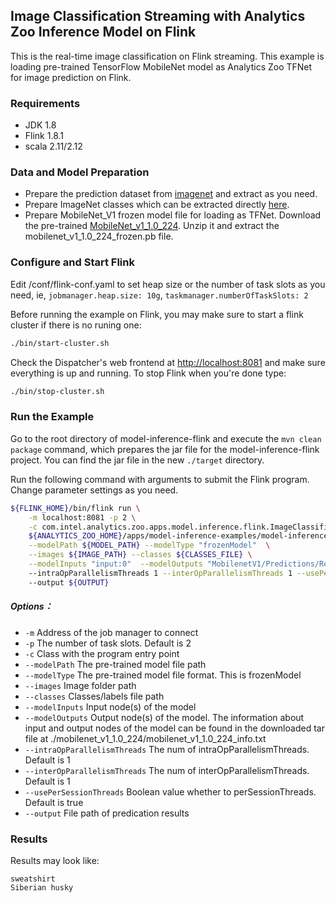 ## Image Classification Streaming with Analytics Zoo Inference Model on Flink
This is the real-time image classification on Flink streaming. This example is loading pre-trained TensorFlow MobileNet model as Analytics Zoo TFNet for image prediction on Flink. 

### Requirements

- JDK 1.8
- Flink 1.8.1
- scala 2.11/2.12

### Data and Model Preparation

- Prepare the prediction dataset from [imagenet](http://www.image-net.org/) and extract as you need.
- Prepare ImageNet classes which can be extracted directly [here](https://github.com/intel-analytics/analytics-zoo/blob/master/zoo/src/main/resources/imagenet_classname.txt).
- Prepare MobileNet_V1 frozen model file for loading as TFNet. Download the pre-trained [MobileNet_v1_1.0_224](http://download.tensorflow.org/models/mobilenet_v1_2018_02_22/mobilenet_v1_1.0_224.tgz). Unzip it and extract the mobilenet_v1_1.0_224_frozen.pb file.

### Configure and Start Flink

Edit /conf/flink-conf.yaml to set heap size or the number of task slots as you need, ie, `jobmanager.heap.size: 10g`, `taskmanager.numberOfTaskSlots: 2` 

Before running the example on Flink, you may make sure to start a flink cluster if there is no runing one:

```bash
./bin/start-cluster.sh
```

Check the Dispatcher's web frontend at [http://localhost:8081](http://localhost:8081/) and make sure everything is up and running. To stop Flink when you're done type:

```bash
./bin/stop-cluster.sh
```

### Run the Example
Go to the root directory of model-inference-flink and execute the `mvn clean package` command, which prepares the jar file for the model-inference-flink project. You can find the jar file in the new `./target` directory.

Run the following command with arguments to submit the Flink program. Change parameter settings as you need.

```bash
${FLINK_HOME}/bin/flink run \
    -m localhost:8081 -p 2 \
    -c com.intel.analytics.zoo.apps.model.inference.flink.ImageClassification.ImageClassificationStreaming  \
    ${ANALYTICS_ZOO_HOME}/apps/model-inference-examples/model-inference-flink/target/model-inference-flink-0.1.0-SNAPSHOT-jar-with-dependencies.jar  \
    --modelPath ${MODEL_PATH} --modelType "frozenModel"  \
    --images ${IMAGE_PATH} --classes ${CLASSES_FILE} \
    --modelInputs "input:0"  --modelOutputs "MobilenetV1/Predictions/Reshape_1:0"
    --intraOpParallelismThreads 1 --interOpParallelismThreads 1 --usePerSessionThreads true
    --output ${OUTPUT}
```
##### Options：

- `-m` Address of the job manager to connect
- `-p` The number of task slots. Default is 2
- `-c` Class with the program entry point
- `--modelPath` The pre-trained model file path
- `--modelType` The pre-trained model file format. This is frozenModel
- `--images` Image folder path
- `--classes` Classes/labels file path
- `--modelInputs` Input node(s) of the model
- `--modelOutputs` Output node(s) of the model. The information about input and output nodes of the model can be found in the downloaded tar file at ./mobilenet_v1_1.0_224/mobilenet_v1_1.0_224_info.txt
- `--intraOpParallelismThreads` The num of intraOpParallelismThreads. Default is 1
- `--interOpParallelismThreads` The num of interOpParallelismThreads. Default is 1
- `--usePerSessionThreads` Boolean value whether to perSessionThreads. Default is true
- `--output` File path of predication results 

### Results

Results may look like: 

```
sweatshirt
Siberian husky
```
